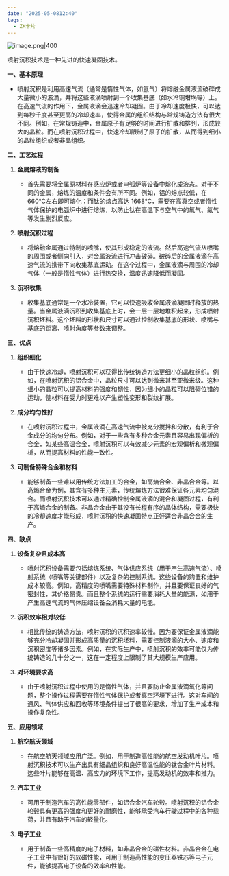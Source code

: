 ```yaml
---
date: "2025-05-0812:40"
tags:
  - ZK卡片
---
```

![image.png|400](https://fig-1321973591.cos.ap-nanjing.myqcloud.com/20250508124039.png)

喷射沉积技术是一种先进的快速凝固技术。

**一、基本原理**

  * 喷射沉积是利用高速气流（通常是惰性气体，如氩气）将熔融金属液流破碎成大量微小的液滴，并将这些液滴喷射到一个收集基底（如水冷铜坩埚等）上。在高速气流的作用下，金属液滴会迅速冷却凝固。由于冷却速度极快，可以达到每秒千度甚至更高的冷却速率，使得金属的组织结构与常规铸造方法有很大不同。例如，在常规铸造中，金属原子有足够的时间进行扩散和排列，形成较大的晶粒。而在喷射沉积过程中，快速冷却限制了原子的扩散，从而得到细小的晶粒组织或者非晶组织。

**二、工艺过程**

  1. **金属熔液的制备**
     * 首先需要将金属原材料在感应炉或者电弧炉等设备中熔化成液态。对于不同的金属，熔炼的温度和条件会有所不同。例如，铝的熔点较低，在 660℃左右即可熔化；而钛的熔点高达 1668℃，需要在高真空或者惰性气体保护的电弧炉中进行熔炼，以防止钛在高温下与空气中的氧气、氮气等发生剧烈反应。

  2. **喷射沉积过程**
     * 将熔融金属通过特制的喷嘴，使其形成稳定的液流。然后高速气流从喷嘴的周围或者侧向引入，对金属液流进行冲击破碎。破碎后的金属液滴在高速气流的携带下向收集基底运动。在这个过程中，金属液滴与周围的冷却气体（一般是惰性气体）进行热交换，温度迅速降低而凝固。

  3. **沉积收集**
     * 收集基底通常是一个水冷装置，它可以快速吸收金属液滴凝固时释放的热量。当金属液滴沉积到收集基底上时，会一层一层地堆积起来，形成喷射沉积坯料。这个坯料的形状和尺寸可以通过控制收集基底的形状、喷嘴与基底的距离、喷射角度等参数来调整。

**三、优点**

  1. **组织细化**
     * 由于快速冷却，喷射沉积可以获得比传统铸造方法更细小的晶粒组织。例如，在喷射沉积的铝合金中，晶粒尺寸可以达到微米甚至亚微米级。这种细小的晶粒可以提高材料的强度和韧性，因为细小的晶粒可以阻碍位错的运动，使材料在受力时更难以产生塑性变形和裂纹扩展。

  2. **成分均匀性好**
     * 在喷射沉积过程中，金属液滴在高速气流中被充分搅拌和分散，有利于合金成分的均匀分布。例如，对于一些含有多种合金元素且容易出现偏析的合金，如某些高温合金，喷射沉积可以有效减少元素的宏观偏析和微观偏析，从而提高材料的性能一致性。

  3. **可制备特殊合金和材料**
     * 能够制备一些难以用传统方法加工的合金，如高熵合金、非晶合金等。以高熵合金为例，其含有多种主元素，传统熔炼方法很难保证各元素均匀混合。而喷射沉积技术可以通过精确控制金属液滴的混合和凝固过程，有利于高熵合金的制备。非晶合金由于其没有长程有序的晶体结构，需要极快的冷却速度才能形成，喷射沉积的快速凝固特点正好适合非晶合金的生产。

**四、缺点**

  1. **设备复杂且成本高**
     * 喷射沉积设备需要包括熔炼系统、气体供应系统（用于产生高速气流）、喷射系统（喷嘴等关键部件）以及复杂的控制系统。这些设备的购置和维护成本较高。例如，高精度的喷嘴需要特殊材料制作，并且要保证良好的气密封性，其价格昂贵。而且整个系统的运行需要消耗大量的能源，如用于产生高速气流的气体压缩设备会消耗大量的电能。

  2. **沉积效率相对较低**
     * 相比传统的铸造方法，喷射沉积的沉积速率较慢。因为要保证金属液滴能够充分冷却凝固并形成高质量的沉积坯料，需要控制液滴的大小、速度和沉积密度等诸多因素。例如，在实际生产中，喷射沉积的效率可能仅为传统铸造的几十分之一，这在一定程度上限制了其大规模生产应用。

  3. **对环境要求高**
     * 由于喷射沉积过程中使用的是惰性气体，并且要防止金属液滴氧化等问题，整个操作过程需要在惰性气体保护或者真空环境下进行。这对车间的通风、气体供应和回收等环境条件提出了很高的要求，增加了生产成本和操作复杂性。

**五、应用领域**

  1. **航空航天领域**
     * 在航空航天领域应用广泛。例如，用于制造高性能的航空发动机叶片。喷射沉积技术可以生产出具有细晶组织和良好高温性能的钛合金叶片材料。这些叶片能够在高温、高应力的环境下工作，提高发动机的效率和推力。

  2. **汽车工业**
     * 可用于制造汽车的高性能零部件，如铝合金汽车轮毂。喷射沉积的铝合金轮毂具有更高的强度和更好的耐磨性，能够承受汽车行驶过程中的各种载荷，并且有助于汽车的轻量化。

  3. **电子工业**
     * 用于制备一些高精度的电子材料，如非晶合金的磁性材料。非晶合金在电子工业中有很好的软磁性能，可用于制造高性能的变压器铁芯等电子元件，能够提高电子设备的效率和性能。